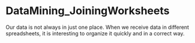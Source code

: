 # DataMining_JoiningWorksheets
Our data is not always in just one place. When we receive data in different spreadsheets, it is interesting to organize it quickly and in a correct way.
